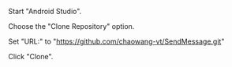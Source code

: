 Start "Android Studio".

Choose the "Clone Repository" option. 

Set "URL:" to "https://github.com/chaowang-vt/SendMessage.git"

Click "Clone".
